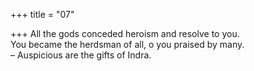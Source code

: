 +++
title = "07"

+++
All the gods conceded heroism and resolve to you.  
You became the herdsman of all, o you praised by many.  
– Auspicious are the gifts of Indra.  